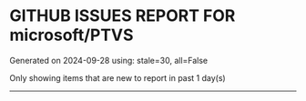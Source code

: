 
# GITHUB ISSUES REPORT FOR microsoft/PTVS


Generated on 2024-09-28 using: stale=30, all=False


Only showing items that are new to report in past 1 day(s)


---




















